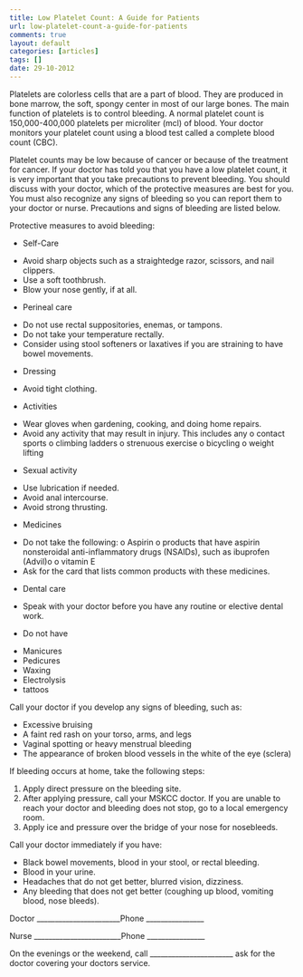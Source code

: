 ```yaml
---
title: Low Platelet Count: A Guide for Patients
url: low-platelet-count-a-guide-for-patients
comments: true
layout: default
categories: [articles]
tags: []
date: 29-10-2012
---
```

Platelets are colorless cells that are a part of blood.  They are produced in bone marrow, the soft, spongy center in most of our large bones.  The main function of platelets is to control bleeding.  A normal platelet count is 150,000-400,000 platelets per microliter (mcl) of blood. Your doctor monitors your platelet count using a blood test called a complete blood count (CBC). 

Platelet counts may be low because of cancer or because of the treatment for cancer. If your doctor has told you that you have a low platelet count, it is very important that you take precautions to prevent bleeding.  You should discuss with your doctor, which of the protective measures are best for you.  You must also recognize any signs of bleeding so you can report them to your doctor or nurse.  Precautions and signs of bleeding are listed below. 

Protective measures to avoid bleeding:
* Self-Care
- Avoid sharp objects such as a straightedge razor, scissors, and nail clippers.
- Use a soft toothbrush.
- Blow your nose gently, if at all.
* Perineal care
- Do not use rectal suppositories, enemas, or tampons.  
- Do not take your temperature rectally.  
- Consider using stool softeners or laxatives if you are straining to have bowel movements.
* Dressing
- Avoid tight clothing.
* Activities
- Wear gloves when gardening, cooking, and doing home repairs. 
- Avoid any activity that may result in injury. This includes any
o contact sports
o climbing ladders
o strenuous exercise
o bicycling
o weight lifting
* Sexual activity
- Use lubrication if needed.
- Avoid anal intercourse. 
- Avoid strong thrusting.
* Medicines
- Do not take the following:
o Aspirin
o products that have aspirin
nonsteroidal anti-inflammatory drugs (NSAIDs), such as ibuprofen (Advil)o 
o vitamin E
- 	Ask for the card that lists common products with these medicines.
* Dental care
- Speak with your doctor before you have any routine or elective dental work.
* Do not have
- Manicures
- Pedicures
- Waxing
- Electrolysis
- tattoos

Call your doctor if you develop any signs of bleeding, such as:
* Excessive bruising
* A faint red rash on your torso, arms, and legs
* Vaginal spotting or heavy menstrual bleeding
* The appearance of broken blood vessels in the white of the eye (sclera)

If bleeding occurs at home, take the following steps:
1. Apply direct pressure on the bleeding site.
2. After applying pressure, call your MSKCC doctor.  If you are unable to reach your doctor and bleeding does not stop, go to a local emergency room.
3. Apply ice and pressure over the bridge of your nose for nosebleeds.

Call your doctor immediately if you have:
* Black bowel movements, blood in your stool, or rectal bleeding.
* Blood in your urine.
* Headaches that do not get better, blurred vision, dizziness.
* Any bleeding that does not get better (coughing up blood, vomiting blood, nose bleeds).

Doctor _______________________Phone ________________

Nurse ________________________Phone ________________

On the evenings or the weekend, call _______________________ ask for the doctor covering your doctors service.